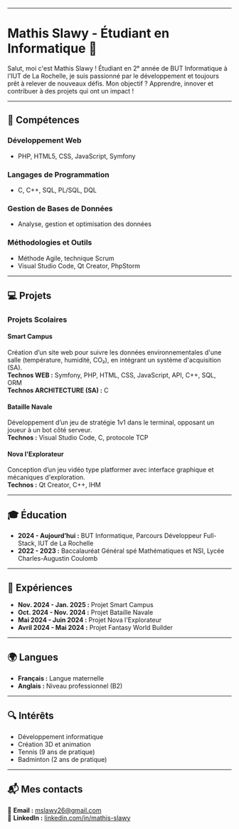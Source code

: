 

---

# Mathis Slawy - Étudiant en Informatique 🚀  

Salut, moi c'est Mathis Slawy ! Étudiant en 2ᵉ année de BUT Informatique à l'IUT de La Rochelle, je suis passionné par le développement et toujours prêt à relever de nouveaux défis. Mon objectif ? Apprendre, innover et contribuer à des projets qui ont un impact !  

---

## 🌟 Compétences  

### Développement Web  
- PHP, HTML5, CSS, JavaScript, Symfony  

### Langages de Programmation  
- C, C++, SQL, PL/SQL, DQL  

### Gestion de Bases de Données  
- Analyse, gestion et optimisation des données  

### Méthodologies et Outils  
- Méthode Agile, technique Scrum  
- Visual Studio Code, Qt Creator, PhpStorm  

---

## 💻 Projets  

### **Projets Scolaires**  

#### **Smart Campus**  
Création d’un site web pour suivre les données environnementales d'une salle (température, humidité, CO₂), en intégrant un système d'acquisition (SA).  
**Technos WEB :** Symfony, PHP, HTML, CSS, JavaScript, API, C++, SQL, ORM  
**Technos ARCHITECTURE (SA) :** C  

#### **Bataille Navale**  
Développement d’un jeu de stratégie 1v1 dans le terminal, opposant un joueur à un bot côté serveur.  
**Technos :** Visual Studio Code, C, protocole TCP  

#### **Nova l'Explorateur**  
Conception d’un jeu vidéo type platformer avec interface graphique et mécaniques d'exploration.  
**Technos :** Qt Creator, C++, IHM  

---

## 🎓 Éducation  

- **2024 - Aujourd’hui :** BUT Informatique, Parcours Développeur Full-Stack, IUT de La Rochelle  
- **2022 - 2023 :** Baccalauréat Général spé Mathématiques et NSI, Lycée Charles-Augustin Coulomb  

---

## 💼 Expériences  

- **Nov. 2024 - Jan. 2025 :** Projet Smart Campus  
- **Oct. 2024 - Nov. 2024 :** Projet Bataille Navale  
- **Mai 2024 - Juin 2024 :** Projet Nova l'Explorateur  
- **Avril 2024 - Mai 2024 :** Projet Fantasy World Builder  

---

## 🌍 Langues  

- **Français :** Langue maternelle  
- **Anglais :** Niveau professionnel (B2)  

---

## 🔍 Intérêts  

- Développement informatique  
- Création 3D et animation  
- Tennis (9 ans de pratique)  
- Badminton (2 ans de pratique)  

---

## 📬 Mes contacts  

📧 **Email :** mslawy26@gmail.com  
🔗 **LinkedIn :** [linkedin.com/in/mathis-slawy](https://www.linkedin.com/in/mathis-slawy-509903336/)  

 

<!---
RaZoorK/RaZoorK is a ✨ special ✨ repository because its `README.md` (this file) appears on your GitHub profile.
You can click the Preview link to take a look at your changes.
--->
